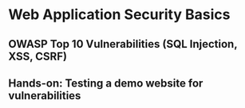 # Web Application Security Basics
## OWASP Top 10 Vulnerabilities (SQL Injection, XSS, CSRF)
## Hands-on: Testing a demo website for vulnerabilities
